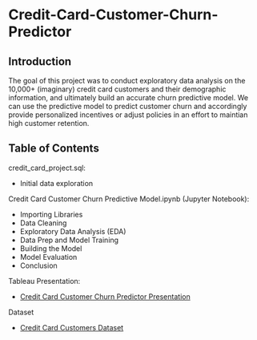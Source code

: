 # Credit-Card-Customer-Churn-Predictor

## Introduction

The goal of this project was to conduct exploratory data analysis on the 10,000+ (imaginary) credit card customers and their demographic information, and ultimately build an accurate churn predictive model. We can use the predictive model to predict customer churn and accordingly provide personalized incentives or adjust policies in an effort to maintian high customer retention.

## Table of Contents

credit_card_project.sql:
- Initial data exploration

Credit Card Customer Churn Predictive Model.ipynb (Jupyter Notebook):
- Importing Libraries
- Data Cleaning
- Exploratory Data Analysis (EDA)
- Data Prep and Model Training
- Building the Model
- Model Evaluation
- Conclusion

Tableau Presentation:
- [Credit Card Customer Churn Predictor Presentation](https://public.tableau.com/app/profile/brandon.han3861/viz/CreditCardCustomerChurnPredictor/CCCC)

Dataset
- [Credit Card Customers Dataset](https://www.kaggle.com/datasets/sakshigoyal7/credit-card-customers)
